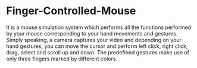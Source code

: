 # Finger-Controlled-Mouse
It is a mouse simulation system which performs all the functions performed by your mouse corresponding to your hand movements and gestures. Simply speaking, a camera captures your video and depending on your hand gestures, you can move the cursor and perform left click, right click, drag, select and scroll up and down. The predefined gestures make use of only three fingers marked by different colors.
